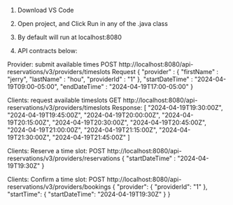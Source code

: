 1. Download VS Code
2. Open project, and Click Run in any of the .java class
3. By default will run at localhost:8080

4. API contracts below:

Provider: submit available times
POST http://localhost:8080/api-reservations/v3/providers/timeslots
Request
{
    "provider" : {
        "firstName" : "jerry",
        "lastName" : "hou",
        "providerId" : "1"
    },
    "startDateTime" : "2024-04-19T09:00-05:00",
    "endDateTime" : "2024-04-19T17:00-05:00"
}

Clients: request available timeslots
GET http://localhost:8080/api-reservations/v3/providers/timeslots
Response:
[
    "2024-04-19T19:30:00Z",
    "2024-04-19T19:45:00Z",
    "2024-04-19T20:00:00Z",
    "2024-04-19T20:15:00Z",
    "2024-04-19T20:30:00Z",
    "2024-04-19T20:45:00Z",
    "2024-04-19T21:00:00Z",
    "2024-04-19T21:15:00Z",
    "2024-04-19T21:30:00Z",
    "2024-04-19T21:45:00Z"
]

Clients: Reserve a time slot:
POST http://localhost:8080/api-reservations/v3/providers/reservations
{
 "startDateTime" : "2024-04-19T19:30Z"
}

Clients: Confirm a time slot:
POST http://localhost:8080/api-reservations/v3/providers/bookings
{
    "provider": {
        "providerId": "1"
    },
    "startTime": {
        "startDateTime": "2024-04-19T19:30Z"
    }
}
